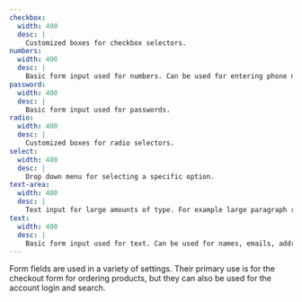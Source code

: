 ```yaml
---
checkbox:
  width: 400
  desc: |
    Customized boxes for checkbox selectors.
numbers:
  width: 400
  desc: |
    Basic form input used for numbers. Can be used for entering phone numbers, quantities, prices, etc.
password:
  width: 400
  desc: |
    Basic form input used for passwords.
radio:
  width: 400
  desc: |
    Customized boxes for radio selectors.
select:
  width: 400
  desc: |
    Drop down menu for selecting a specific option.
text-area:
  width: 400
  desc: |
    Text input for large amounts of type. For example large paragraph responses, instructions, or reviews.
text:
  width: 400
  desc: |
    Basic form input used for text. Can be used for names, emails, addresses, etc.
---
```


Form fields are used in a variety of settings. Their primary use is for the checkout form for ordering products, but they can also be used for the account login and search.
